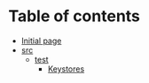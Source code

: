# Table of contents

* [Initial page](README.md)
* [src](src/README.md)
  * [test](src/test/README.md)
    * [Keystores](src/test/resources.md)

